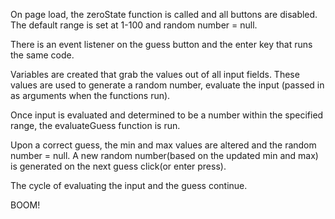 On page load, the zeroState function is called and all buttons are disabled. The default range is set at 1-100 and random number = null.

There is an event listener on the guess button and the enter key that runs the same code.

Variables are created that grab the values out of all input fields. These values are used to generate a random number, evaluate the input (passed in as arguments when the functions run).

Once input is evaluated and determined to be a number within the specified range, the evaluateGuess function is run.

Upon a correct guess, the min and max values are altered and  the random number = null. A new random number(based on the updated min and max) is generated on the next guess click(or enter press).

The cycle of evaluating the input and the guess continue.

BOOM! 
